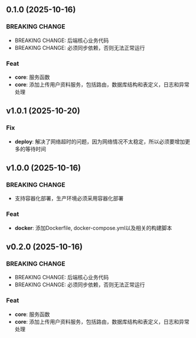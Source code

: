 ## 0.1.0 (2025-10-16)

### BREAKING CHANGE

- BREAKING CHANGE: 后端核心业务代码
- BREAKING CHANGE: 必须同步依赖，否则无法正常运行

### Feat

- **core**: 服务函数
- **core**: 添加上传用户资料服务，包括路由，数据库结构和表定义，日志和异常处理

## v1.0.1 (2025-10-20)

### Fix

- **deploy**: 解决了网络超时的问题，因为网络情况不太稳定，所以必须要增加更多的等待时间

## v1.0.0 (2025-10-16)

### BREAKING CHANGE

- 支持容器化部署，生产环境必须采用容器化部署

### Feat

- **docker**: 添加Dockerfile, docker-compose.yml以及相关的构建脚本

## v0.2.0 (2025-10-16)

### BREAKING CHANGE

- BREAKING CHANGE: 后端核心业务代码
- BREAKING CHANGE: 必须同步依赖，否则无法正常运行

### Feat

- **core**: 服务函数
- **core**: 添加上传用户资料服务，包括路由，数据库结构和表定义，日志和异常处理
